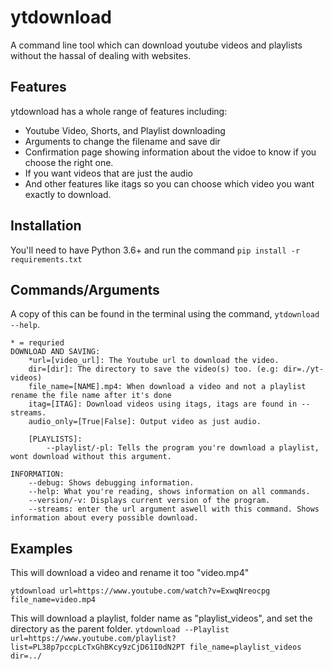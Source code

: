 # ytdownload

A command line tool which can download youtube videos and playlists without the hassal of dealing with websites.

## Features

ytdownload has a whole range of features including:

- Youtube Video, Shorts, and Playlist downloading
- Arguments to change the filename and save dir
- Confirmation page showing information about the vidoe to know if you choose the right one.
- If you want videos that are just the audio
- And other features like itags so you can choose which video you want exactly to download.

## Installation

You'll need to have Python 3.6+ and run the command `pip install -r requirements.txt`

## Commands/Arguments

A copy of this can be found in the terminal using the command, `ytdownload --help`.

```text
* = requried
DOWNLOAD AND SAVING:
    *url=[video_url]: The Youtube url to download the video.
    dir=[dir]: The directory to save the video(s) too. (e.g: dir=./yt-videos)
    file_name=[NAME].mp4: When download a video and not a playlist rename the file name after it's done
    itag=[ITAG]: Download videos using itags, itags are found in --streams.
    audio_only=[True|False]: Output video as just audio.

    [PLAYLISTS]:
        --playlist/-pl: Tells the program you're download a playlist, wont download without this argument.

INFORMATION:
    --debug: Shows debugging information.
    --help: What you're reading, shows information on all commands.
    --version/-v: Displays current version of the program.
    --streams: enter the url argument aswell with this command. Shows information about every possible download.

```

## Examples

This will download a video and rename it too "video.mp4"

`ytdownload url=https://www.youtube.com/watch?v=ExwqNreocpg file_name=video.mp4`

This will download a playlist, folder name as "playlist_videos", and set the directory as the parent folder.
`ytdownload --Playlist url=https://www.youtube.com/playlist?list=PL38p7pccpLcTxGhBKcy9zCjD61I0dN2PT file_name=playlist_videos dir=../`
